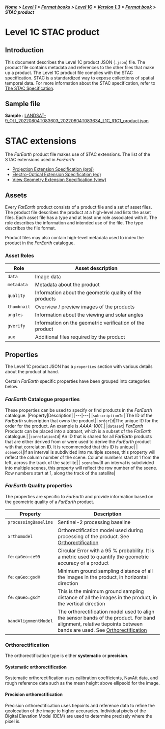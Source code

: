 ##### [Home](../../../../README.md) > [Level 1](../../../../Level%201/) > [Format books](../../../Format%20books/) > [Level 1C](../../Level%201C/) > [Version 1.3](../Version%201.3/) > [Format book](README.md) > STAC product

# Level 1C STAC product

## Introduction

This document describes the Level 1C product JSON (`.json`) file. The product file contains metadata and references to the other files that make up a product. The Level 1C product file complies with the STAC specification. STAC is a standardized way to expose collections of spatial temporal data. For more information about the STAC specification, refer to [The STAC Specification](https://stacspec.org/en/about/stac-spec/).

## Sample file

**Sample** :  [LANDSAT-9_OLI_20220804T083603_20220804T083634_L1C_R1C1_product.json](https://stfarearth3b2cstatic.blob.core.windows.net/product-samples/products/v1.3/L1C/LANDSAT-9_OLI_20220804T083603_20220804T083634_L1C_R1C1/LANDSAT-9_OLI_20220804T083603_20220804T083634_L1C_R1C1_product.json)

# STAC extensions

The *FarEarth* product file makes use of STAC extensions. The list of the STAC extensions used in *FarEarth*:

* [Projection Extension Specification (proj)](https://github.com/stac-extensions/projection)
* [Electro-Optical Extension Specification (eo)](https://github.com/stac-extensions/eo)
* [View Geometry Extension Specification (view)](https://github.com/stac-extensions/view)

## Assets
Every *FarEarth* product consists of a product file and a set of asset files. The product file describes the product at a high-level and lists the asset files. Each asset file has a type and at least one role associated with it. The role describes the information and intended use of the file. The type describes the file format. 

Product files may also contain high-level metadata used to index the product in the *FarEarth* catalogue.

### Asset Roles

|Role|Asset description|
|---|---|
|`data`|Image data|
|`metadata`| Metadata about the product|
|`quality`| Information about the geometric quality of the products|
|`thumbnail`| Overview / preview images of the products |
|`angles`| Information about the viewing and solar angles |
|`gverify`| Information on the geometric verification of the product|
|`aux`| Additional files required by the product|

## Properties
The Level 1C product JSON has a `properties` section with various details about the product at hand.

Certain *FarEarth* specific properties have been grouped into categories below.

### *FarEarth* Catalogue properties

These properties can be used to specify or find products in the *FarEarth* catalogue.
|Property|Description|
|---|---|
|`subscriptionId`| The ID of the *FarEarth* subscription that owns the product|
|`orderId`|The unique ID for the order for the product. An example is *AAAA-1001*.|
|`dataset`| *FarEarth* Products can be placed into a *dataset*, which is a subset of the *FarEarth* catalogue.| 
|`correlationId`| An ID that is shared for all *FarEarth* products that are either derived from or were used to derive the *FarEarth* product with that correlation ID. It is recommended that this ID is unique|
| `sceneCol`|If an interval is subdivided into multiple scenes, this property will reflect the column number of the scene. Column numbers start at 1 from the left, across the track of the satellite|
| `sceneRow`|If an interval is subdivided into multiple scenes, this property will reflect the row number of the scene. Row numbers start at 1, along the track of the satellite|

### *FarEarth* Quality properties
The properties are specific to *FarEarth* and provide information based on the geometric quality of a *FarEarth* product.

|Property|Description|
|---|---|
|`processingBaseline`| Sentinel-2 processing baseline|
|`orthomodel`| Orthorectification model used during processing of the product. See [Orthorectification](#orthorectification)|
|`fe:qaGeo:ce95`|Circular Error with a 95 % probability. It is a metric used to quantify the geometric accuracy of a product|
|`fe:qaGeo:gsdX`|Minimum ground sampling distance of all the images in the product, in horizontal direction|
|`fe:qaGeo:gsdY`|This is the minimum ground sampling distance of all the images in the product, in the vertical direction|
|`bandAlignmentModel`|The orthorectification model used to align the sensor bands of the product. For band alignment, relative tiepoints between bands are used. See [Orthorectification](#orthorectification)|

### Orthorectification
The orthorectification type is either **systematic** or **precision**.

#### Systematic orthorectification
Systematic orthorectification uses calibration coefficients, NavAtt data, and rough reference data such as the mean height above ellipsoid for the image.

#### Precision orthorectification
Precision orthorectification uses tiepoints and reference data to refine the geolocation of the image to higher accuracies. Individual pixels of the Digital Elevation Model (DEM) are used to determine precisely where the pixel is.